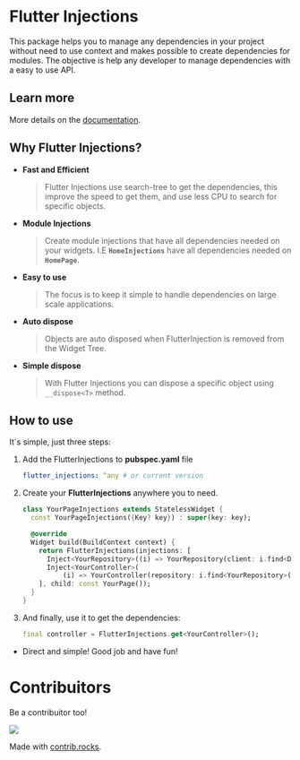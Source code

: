 # Flutter Injections
This package helps you to manage any dependencies in your project without need to use context and makes possible to create dependencies for modules. The objective is help any developer to manage dependencies with a easy to use API.

## Learn more

More details on the [documentation](https://gabuldev-packages.web.app/).

## Why Flutter Injections?

- __Fast and Efficient__
  > Flutter Injections use search-tree to get the dependencies, this improve the speed to get them, and use less CPU to search for specific objects.
- __Module Injections__
  > Create module injections that have all dependencies needed on your widgets. I.E __`HomeInjections`__ have all dependencies needed on __`HomePage`__.
- __Easy to use__
  > The focus is to keep it simple to handle dependencies on large scale applications.
- __Auto dispose__
  > Objects are auto disposed when FlutterInjection is removed from the Widget Tree.
- __Simple dispose__
  > With Flutter Injections you can dispose a specific object using `__dispose<T>` method.


## How to use

It`s simple, just three steps:

 1. Add the FlutterInjections to __pubspec.yaml__ file
    ```yaml
    flutter_injections: ^any # or current version
    ```

2. Create your __FlutterInjections__ anywhere you to need.
    ```dart
    class YourPageInjections extends StatelessWidget {
      const YourPageInjections({Key? key}) : super(key: key);

      @override
      Widget build(BuildContext context) {
        return FlutterInjections(injections: [
          Inject<YourRepository>((i) => YourRepository(client: i.find<Dio>())),
          Inject<YourController>(
              (i) => YourController(repository: i.find<YourRepository>())),
        ], child: const YourPage());
      }
    }
    ``` 

3. And finally, use it to get the dependencies:
    ```dart
    final controller = FlutterInjections.get<YourController>();
    ```  

- Direct and simple! Good job and have fun!

# Contribuitors

Be a contribuitor too!

<a href="https://github.com/gabuldev/flutter_injections/graphs/contributors">
  <img src="https://contrib.rocks/image?repo=gabuldev/flutter_injections" />
</a>

Made with [contrib.rocks](https://contrib.rocks).
